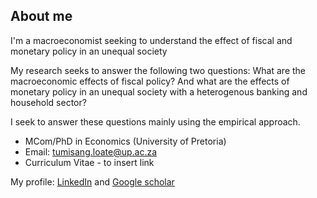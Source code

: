 ## About me

I'm a macroeconomist seeking to understand the effect of fiscal and monetary policy in an unequal society

My research seeks to answer the following two questions: What are the macroeconomic effects of fiscal policy? And what are the effects of monetary policy in an unequal society with a heterogenous banking and household sector?

I seek to answer these questions mainly using the empirical approach.


- MCom/PhD in Economics (University of Pretoria)
- Email: tumisang.loate@up.ac.za
- Curriculum Vitae - to insert link

My profile: [LinkedIn](www.linkedin.com/in/tumisang-loate-ntsoko-4124b721) and [Google scholar](https://scholar.google.com/citations?user=X5Lx0N4AAAAJ&hl=en)
